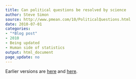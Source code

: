 ```yaml
---
title: Can political questions be resolved by science
author: Steve Simon
source: http://www.pmean.com/10/PoliticalQuestions.html
date: 2010-07-01
categories:
- "*Blog post"
- 2010
- Being updated
- Human side of statistics
output: html_document
page_update: no
---
```


Earlier versions are [here][sim1] and [here][sim2].

[sim1]: http://www.pmean.com/10/PoliticalQuestions.html
[sim2]: http://new.pmean.com/political-questions/

